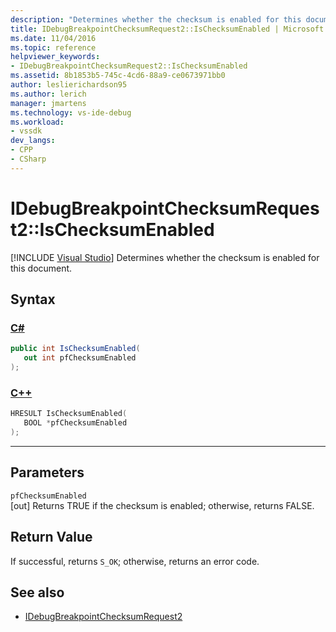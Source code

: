 ```yaml
---
description: "Determines whether the checksum is enabled for this document."
title: IDebugBreakpointChecksumRequest2::IsChecksumEnabled | Microsoft Docs
ms.date: 11/04/2016
ms.topic: reference
helpviewer_keywords:
- IDebugBreakpointChecksumRequest2::IsChecksumEnabled
ms.assetid: 8b1853b5-745c-4cd6-88a9-ce0673971bb0
author: leslierichardson95
ms.author: lerich
manager: jmartens
ms.technology: vs-ide-debug
ms.workload:
- vssdk
dev_langs:
- CPP
- CSharp
---
```

# IDebugBreakpointChecksumRequest2::IsChecksumEnabled

 [!INCLUDE [Visual Studio](~/includes/applies-to-version/vs-windows-only.md)]
Determines whether the checksum is enabled for this document.

## Syntax

### [C#](#tab/csharp)
```csharp
public int IsChecksumEnabled(
   out int pfChecksumEnabled
);
```
### [C++](#tab/cpp)
```cpp
HRESULT IsChecksumEnabled(
   BOOL *pfChecksumEnabled
);
```
---

## Parameters
`pfChecksumEnabled`\
[out] Returns TRUE if the checksum is enabled; otherwise, returns FALSE.

## Return Value
 If successful, returns `S_OK`; otherwise, returns an error code.

## See also
- [IDebugBreakpointChecksumRequest2](../../../extensibility/debugger/reference/idebugbreakpointchecksumrequest2.md)
